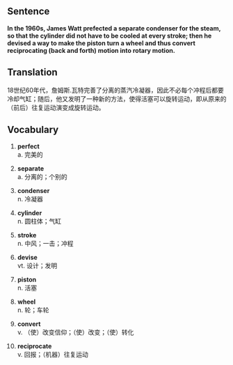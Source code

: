## Sentence

**In the 1960s, James Watt prefected a separate condenser for the steam, so that the cylinder did not have to be cooled at every stroke; then he devised a way to make the piston turn a wheel and thus convert reciprocating (back and forth) motion into rotary motion.**      

## Translation

18世纪60年代，詹姆斯.瓦特完善了分离的蒸汽冷凝器，因此不必每个冲程后都要冷却气缸；随后，他又发明了一种新的方法，使得活塞可以旋转运动，即从原来的（前后）往复运动演变成旋转运动。     

## Vocabulary   

1. **perfect**      
a. 完美的      

2. **separate**      
a. 分离的；个别的        

3. **condenser**      
n. 冷凝器       

4. **cylinder**        
n. 圆柱体；气缸        

5. **stroke**       
n. 中风；一击；冲程       

6. **devise**      
vt. 设计；发明       

7. **piston**      
n. 活塞        

8. **wheel**        
n. 轮；车轮       

9. **convert**      
v. （使）改变信仰；（使）改变；（使）转化        

10. **reciprocate**       
v. 回报；（机器）往复运动        


